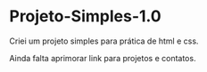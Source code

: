 # Projeto-Simples-1.0
Criei um projeto simples para prática de html e css. 

Ainda falta aprimorar link para projetos e contatos. 


